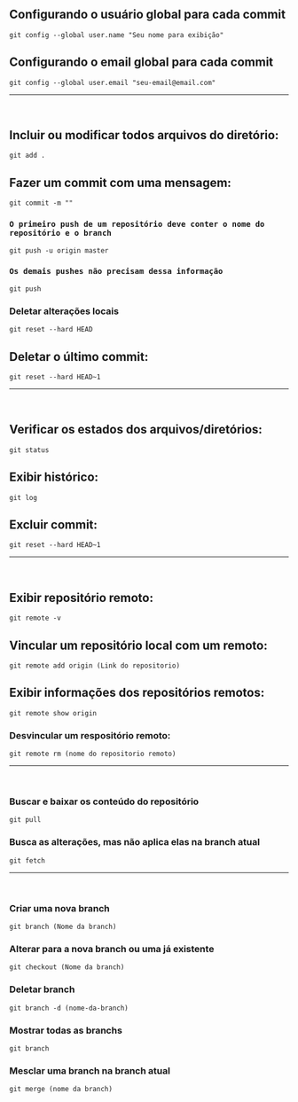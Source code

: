 ## Configurando o usuário global para cada commit
```
git config --global user.name "Seu nome para exibição"
```
## Configurando o email global para cada commit
```
git config --global user.email "seu-email@email.com"
```
<hr />
<br />

## Incluir ou modificar todos arquivos do diretório:
```
git add .
```

## Fazer um commit com uma mensagem: 
```
git commit -m ""
```
### `O primeiro push de um repositório deve conter o nome do repositório e o branch`
```
git push -u origin master
```
### `Os demais pushes não precisam dessa informação`
```
git push
```

### Deletar alterações locais
```
git reset --hard HEAD
```

## Deletar o último commit: 
```
git reset --hard HEAD~1
```

<hr/>
<br/>

## Verificar os estados dos arquivos/diretórios:
```
git status
```
## Exibir histórico:
```
git log
```
## Excluir commit: 
```
git reset --hard HEAD~1
```

<hr/>
<br/>

## Exibir repositório remoto:
```
git remote -v
```
## Vincular um repositório local com um remoto:
```
git remote add origin (Link do repositorio)
```
## Exibir informações dos repositórios remotos:
```
git remote show origin
```
### Desvincular um respositório remoto:
```
git remote rm (nome do repositorio remoto)
```

<hr/>
<br/>

### Buscar e baixar os conteúdo do repositório
```
git pull
```

### Busca as alterações, mas não aplica elas na branch atual
```
git fetch
```
<hr/>
<br/>

### Criar uma nova branch
```
git branch (Nome da branch)
```

### Alterar para a nova branch ou uma já existente
```
git checkout (Nome da branch)
```

### Deletar branch
```
git branch -d (nome-da-branch)
```

### Mostrar todas as branchs
```
git branch
```

### Mesclar uma branch na branch atual
```
git merge (nome da branch)
```